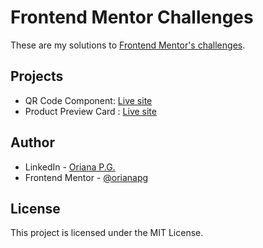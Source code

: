 # Frontend Mentor Challenges

These are my solutions to [Frontend Mentor's challenges](https://www.frontendmentor.io/challenges).

## Projects

- QR Code Component: [Live site](https://qr-code-component-orianapg.vercel.app/)
- Product Preview Card : [Live site](https://product-preview-card-component-orianapg.vercel.app/)

## Author

- LinkedIn - [Oriana P.G.](https://www.linkedin.com/in/orianapg/)
- Frontend Mentor - [@orianapg](https://www.frontendmentor.io/profile/orianapg)

## License

This project is licensed under the MIT License.
